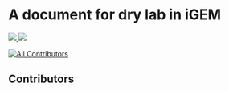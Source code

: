 # A document for dry lab in iGEM


<div>
<a href="https://github.com/497363983/dry-lab/blob/main/LICENSE">
<img src="https://img.shields.io/badge/source%20code%20license-MIT-blue" />
</a>
<a href="https://creativecommons.org/licenses/by/4.0/">
<img src="https://img.shields.io/badge/document%20license-CC%20BY%204.0-blue" />
</a>
</div>

<!-- ALL-CONTRIBUTORS-BADGE:START - Do not remove or modify this section -->
[![All Contributors](https://img.shields.io/badge/all_contributors-0-orange.svg?style=flat-square)](#contributors-)
<!-- ALL-CONTRIBUTORS-BADGE:END -->

## Contributors

<!-- ALL-CONTRIBUTORS-LIST:START - Do not remove or modify this section -->
<!-- prettier-ignore-start -->
<!-- markdownlint-disable -->
<!-- markdownlint-restore -->
<!-- prettier-ignore-end -->
<!-- ALL-CONTRIBUTORS-LIST:END -->
<!-- prettier-ignore-start -->
<!-- markdownlint-disable -->

<!-- markdownlint-restore -->
<!-- prettier-ignore-end -->



